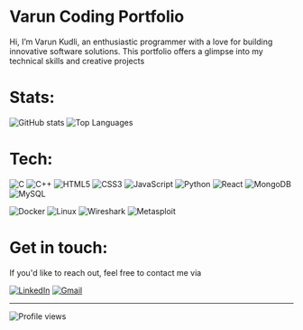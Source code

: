 # Varun Coding Portfolio

Hi, I’m Varun Kudli, an enthusiastic programmer with a love for building innovative software solutions. This portfolio offers a glimpse into my technical skills and creative projects

# Stats:
![GitHub stats](https://github-readme-stats.vercel.app/api?username=Varun1319&show_icons=true&theme=github_dark)
![Top Languages](https://github-readme-stats.vercel.app/api/top-langs/?username=Varun1319&layout=compact&theme=github_dark)

# Tech:
![C](https://img.shields.io/badge/C-00599C?style=for-the-badge&logo=c&logoColor=white)
![C++](https://img.shields.io/badge/C++-00599C?style=for-the-badge&logo=c%2B%2B&logoColor=white)
![HTML5](https://img.shields.io/badge/HTML5-E34F26?style=for-the-badge&logo=html5&logoColor=white)
![CSS3](https://img.shields.io/badge/CSS3-1572B6?style=for-the-badge&logo=css3&logoColor=white)
![JavaScript](https://img.shields.io/badge/JavaScript-F7DF1E?style=for-the-badge&logo=javascript&logoColor=black)
![Python](https://img.shields.io/badge/Python-3776AB?style=for-the-badge&logo=python&logoColor=white)
![React](https://img.shields.io/badge/React-20232A?style=for-the-badge&logo=react&logoColor=61DAFB)
![MongoDB](https://img.shields.io/badge/MongoDB-4EA94B?style=for-the-badge&logo=mongodb&logoColor=white)
![MySQL](https://img.shields.io/badge/MySQL-005C84?style=for-the-badge&logo=mysql&logoColor=white)

![Docker](https://img.shields.io/badge/Docker-2496ED?style=for-the-badge&logo=docker&logoColor=white)
![Linux](https://img.shields.io/badge/Linux-FCC624?style=for-the-badge&logo=linux&logoColor=black)
![Wireshark](https://img.shields.io/badge/Wireshark-1679A7?style=for-the-badge&logo=wireshark&logoColor=white)
![Metasploit](https://img.shields.io/badge/Metasploit-000000?style=for-the-badge&logo=metasploit&logoColor=white)

# Get in touch:
 If you'd like to reach out, feel free to contact me via
 
[![LinkedIn](https://img.shields.io/badge/LinkedIn-0077B5?style=for-the-badge&logo=linkedin&logoColor=white)](https://www.linkedin.com/in/varun-kudli-38477825a/)
[![Gmail](https://img.shields.io/badge/Gmail-D14836?style=for-the-badge&logo=gmail&logoColor=white)](mailto:kudlivaruns@gmail.com)


---

![Profile views](https://komarev.com/ghpvc/?username=Varun1319&color=blueviolet)
